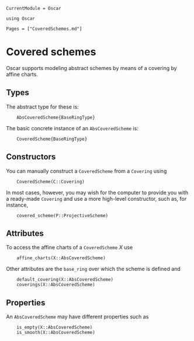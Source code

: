 ```@meta
CurrentModule = Oscar
```

```@setup oscar
using Oscar
```

```@contents
Pages = ["CoveredSchemes.md"]
```

# Covered schemes

Oscar supports modeling abstract schemes by means of a covering by affine charts. 

## Types
The abstract type for these is:
```@docs
    AbsCoveredScheme{BaseRingType}
```
The basic concrete instance of an `AbsCoveredScheme` is:
```@docs
    CoveredScheme{BaseRingType}
```

## Constructors
You can manually construct a `CoveredScheme` from a `Covering` using 
```@docs
    CoveredScheme(C::Covering)
```
In most cases, however, you may wish for the computer to provide you with a ready-made 
`Covering` and use a more high-level constructor, such as, for instance, 
```@docs
    covered_scheme(P::ProjectiveScheme)
```

## Attributes
To access the affine charts of a `CoveredScheme` $X$ use 
```@docs
    affine_charts(X::AbsCoveredScheme)
```
Other attributes are the `base_ring` over which the scheme is defined and 
```@docs
    default_covering(X::AbsCoveredScheme)
    coverings(X::AbsCoveredScheme)
```

## Properties
An `AbsCoveredScheme` may have different properties such as 
```
    is_empty(X::AbsCoveredScheme)
    is_smooth(X::AbsCoveredScheme)
```


    
